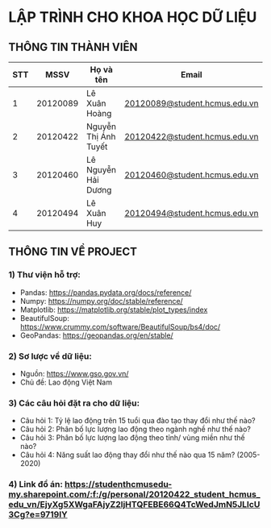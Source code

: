 # LẬP TRÌNH CHO KHOA HỌC DỮ LIỆU
## THÔNG TIN THÀNH VIÊN
|**STT**|**MSSV**|**Họ và tên**|**Email**|
|---|--------|------|-------|
|1|20120089|Lê Xuân Hoàng|20120089@student.hcmus.edu.vn|
|2|20120422|Nguyễn Thị Ánh Tuyết|20120422@student.hcmus.edu.vn|
|3|20120460|Lê Nguyễn Hải Dương|20120460@student.hcmus.edu.vn|
|4|20120494|Lê Xuân Huy|20120494@student.hcmus.edu.vn|

## THÔNG TIN VỀ PROJECT
### 1) Thư viện hỗ trợ:
- Pandas: https://pandas.pydata.org/docs/reference/
- Numpy: https://numpy.org/doc/stable/reference/
- Matplotlib: https://matplotlib.org/stable/plot_types/index
- BeautifulSoup: https://www.crummy.com/software/BeautifulSoup/bs4/doc/
- GeoPandas: https://geopandas.org/en/stable/ 
### 2) Sơ lược về dữ liệu:
- Nguồn: https://www.gso.gov.vn/ 
- Chủ đề: Lao động Việt Nam
### 3) Các câu hỏi đặt ra cho dữ liệu:
- Câu hỏi 1: Tỷ lệ lao động trên 15 tuổi qua đào tạo thay đổi như thế nào?
- Câu hỏi 2: Phân bố lực lượng lao động theo ngành nghề như thế nào?
- Câu hỏi 3: Phân bố lực lượng lao động theo tỉnh/ vùng miền như thế nào?
- Câu hỏi 4: Năng suất lao động thay đổi như thế nào qua 15 năm? (2005-2020)
### 4) Link đồ án: https://studenthcmusedu-my.sharepoint.com/:f:/g/personal/20120422_student_hcmus_edu_vn/EjyXg5XWgaFAjyZ2ljHTQFEBE66Q4TcWedJmN5JLlcU3Cg?e=9719lY
